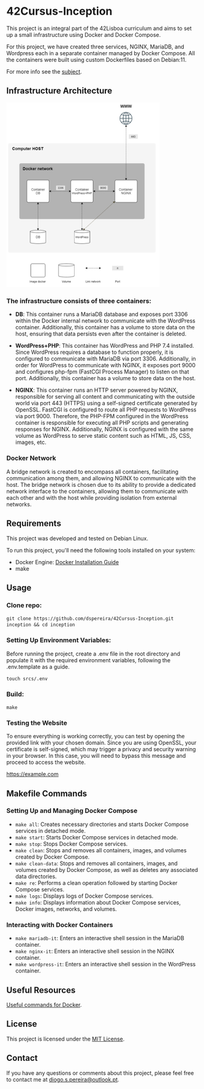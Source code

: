 # 42Cursus-Inception

This project is an integral part of the 42Lisboa curriculum and aims to set up a small infrastructure using Docker and Docker Compose.

For this project, we have created three services, NGINX, MariaDB, and Wordpress each in a separate container managed by Docker Compose. All the containers were built using custom Dockerfiles based on Debian:11.

For more info see the [subject](https://github.com/dspereira/42Cursus-Inception/blob/main/docs/inception_subject.pdf).

## Infrastructure Architecture

<img src="https://github.com/dspereira/42Cursus-Inception/blob/main/docs/infrastructure-architecture.png" alt="example" width="400"/>

### The infrastructure consists of three containers:

- **DB**: This container runs a MariaDB database and exposes port 3306 within the Docker internal network to communicate with the WordPress container. Additionally, this container has a volume to store data on the host, ensuring that data persists even after the container is deleted.

- **WordPress+PHP**: This container has WordPress and PHP 7.4 installed. Since WordPress requires a database to function properly, it is configured to communicate with MariaDB via port 3306. Additionally, in order for WordPress to communicate with NGINX, it exposes port 9000 and configures php-fpm (FastCGI Process Manager) to listen on that port. Additionally, this container has a volume to store data on the host.

- **NGINX**: This container runs an HTTP server powered by NGINX, responsible for serving all content and communicating with the outside world via port 443 (HTTPS) using a self-signed certificate generated by OpenSSL. FastCGI is configured to route all PHP requests to WordPress via port 9000. Therefore, the PHP-FPM configured in the WordPress container is responsible for executing all PHP scripts and generating responses for NGINX. Additionally, NGINX is configured with the same volume as WordPress to serve static content such as HTML, JS, CSS, images, etc. 

### Docker Network
A bridge network is created to encompass all containers, facilitating communication among them, and allowing NGINX to communicate with the host. The bridge network is chosen due to its ability to provide a dedicated network interface to the containers, allowing them to communicate with each other and with the host while providing isolation from external networks.

## Requirements

This project was developed and tested on Debian Linux.

To run this project, you'll need the following tools installed on your system:

- Docker Engine: [Docker Installation Guide](https://docs.docker.com/engine/install/)
- make

## Usage

### Clone repo:
```shell
git clone https://github.com/dspereira/42Cursus-Inception.git inception && cd inception
```

### Setting Up Environment Variables:
Before running the project, create a .env file in the root directory and populate it with the required environment variables, following the .env.template as a guide.
```shell
touch srcs/.env
```

### Build:

```shell
make
```

### Testing the Website
To ensure everything is working correctly, you can test by opening the provided link with your chosen domain. Since you are using OpenSSL, your certificate is self-signed, which may trigger a privacy and security warning in your browser. In this case, you will need to bypass this message and proceed to access the website.

https://example.com


## Makefile Commands

### Setting Up and Managing Docker Compose

- `make all`: Creates necessary directories and starts Docker Compose services in detached mode.
- `make start`: Starts Docker Compose services in detached mode.
- `make stop`: Stops Docker Compose services.
- `make clean`: Stops and removes all containers, images, and volumes created by Docker Compose.
- `make clean-data`: Stops and removes all containers, images, and volumes created by Docker Compose, as well as deletes any associated data directories.
- `make re`: Performs a clean operation followed by starting Docker Compose services.
- `make logs`: Displays logs of Docker Compose services.
- `make info`: Displays information about Docker Compose services, Docker images, networks, and volumes.

### Interacting with Docker Containers

- `make mariadb-it`: Enters an interactive shell session in the MariaDB container.
- `make nginx-it`: Enters an interactive shell session in the NGINX container.
- `make wordpress-it`: Enters an interactive shell session in the WordPress container.


## Useful Resources
[Useful commands for Docker](https://github.com/dspereira/42Cursus-Inception/blob/main/docs/useful-commands.md).


## License
This project is licensed under the [MIT License](https://github.com/dspereira/42Cursus-Inception/blob/main/LICENSE).

## Contact
If you have any questions or comments about this project, please feel free to contact me at diogo.s.pereira@outlook.pt.
